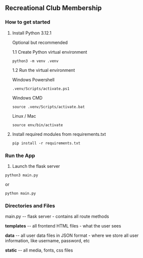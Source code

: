 ## Recreational Club Membership

### How to get started

1. Install Python 3.12.1

    Optional but recommended

    1.1 Create Python virtual environment 
    ```console
    python3 -m venv .venv 
    ```

    1.2 Run the virtual environment 
    
    Windows Powershell
    ```console
    .venv/Scripts/activate.ps1
    ```
    Windows CMD
    ```console
    source .venv/Scripts/activate.bat
    ```

    Linux / Mac
    ```console
    source env/bin/activate 
    ```


2. Install required modules from requirements.txt
    ```console
    pip install -r requirements.txt
    ```

### Run the App

1. Launch the flask server
```console
python3 main.py
```
or
```console
python main.py
```



### Directories and Files

main.py -- flask server - contains all route methods 

**templates** -- all frontend HTML files - what the user sees

**data** -- all user data files in JSON format - where we store all user information, like username, password, etc

**static** -- all media, fonts, css files 
